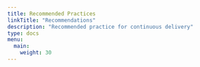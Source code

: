 ```yaml
---
title: Recommended Practices
linkTitle: "Recommendations"
description: "Recommended practice for continuous delivery"
type: docs
menu:
  main:
    weight: 30
---
```

